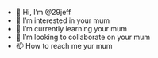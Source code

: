 - 👋 Hi, I’m @29jeff
- 👀 I’m interested in your mum
- 🌱 I’m currently learning your mum
- 💞️ I’m looking to collaborate on your mum
- 📫 How to reach me yur mum

<!---
29jeff/29jeff is a ✨ special ✨ repository because its `README.md` (this file) appears on your GitHub profile.
You can click the Preview link to take a look at your changes.
--->
